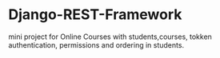 # Django-REST-Framework
mini project for Online Courses
with students,courses, tokken authentication, permissions and ordering in students.
